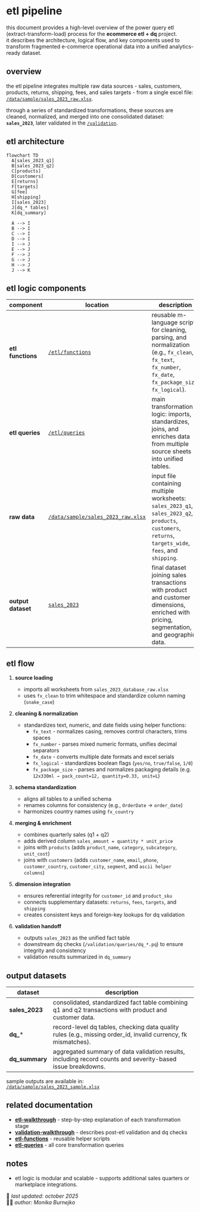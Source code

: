 # etl pipeline
this document provides a high-level overview of the power query etl (extract-transform-load) process for the **ecommerce etl + dq** project.  
it describes the architecture, logical flow, and key components used to transform fragmented e-commerce operational data into a unified analytics-ready dataset.

## overview
the etl pipeline integrates multiple raw data sources - sales, customers, products, returns, shipping, fees, and sales targets - from a single excel file:  
[`/data/sample/sales_2023_raw.xlsx`](../data/sample/sales_2023_raw.xlsx).  

through a series of standardized transformations, these sources are cleaned, normalized, and merged into one consolidated dataset:  
**`sales_2023`**, later validated in the [`/validation`](../validation).

## etl architecture
```mermaid
flowchart TD
  A[sales_2023_q1]
  B[sales_2023_q2]
  C[products]
  D[customers]
  E[returns]
  F[targets]
  G[fee]
  H[shipping]
  I[sales_2023]
  J[dq_* tables]
  K[dq_summary]

  A --> I
  B --> I
  C --> I
  D --> I
  I --> J
  E --> J
  F --> J
  G --> J
  H --> J
  J --> K
```

## etl logic components
| component | location | description |
|------------|-----------|-------------|
| **etl functions** | [`/etl/functions`](./functions) | reusable m-language scripts for cleaning, parsing, and normalization (e.g., `fx_clean`, `fx_text`, `fx_number`, `fx_date`, `fx_package_size`, `fx_logical`). |
| **etl queries** | [`/etl/queries`](./queries) | main transformation logic: imports, standardizes, joins, and enriches data from multiple source sheets into unified tables. |
| **raw data** | [`/data/sample/sales_2023_raw.xlsx`](../data/sample/sales_2023_raw.xlsx) | input file containing multiple worksheets: `sales_2023_q1`, `sales_2023_q2`, `products`, `customers`, `returns`, `targets_wide`, `fees`, and `shipping`. |
| **output dataset** | [`sales_2023`](./queries/sales_2023.pq) | final dataset joining sales transactions with product and customer dimensions, enriched with pricing, segmentation, and geographic data. |

## etl flow
1. **source loading**  
   - imports all worksheets from `sales_2023_database_raw.xlsx`  
   - uses `fx_clean` to trim whitespace and standardize column naming (`snake_case`)

2. **cleaning & normalization**  
   - standardizes text, numeric, and date fields using helper functions:  
     - `fx_text` - normalizes casing, removes control characters, trims spaces  
     - `fx_number` - parses mixed numeric formats, unifies decimal separators  
     - `fx_date` - converts multiple date formats and excel serials  
     - `fx_logical` - standardizes boolean flags (`yes/no`, `true/false`, `1/0`)  
     - `fx_package_size` - parses and normalizes packaging details (e.g. `12x330ml → pack_count=12, quantity=0.33, unit=L`)

3. **schema standardization**  
   - aligns all tables to a unified schema  
   - renames columns for consistency (e.g., `OrderDate` → `order_date`)  
   - harmonizes country names using `fx_country`  

4. **merging & enrichment**  
   - combines quarterly sales (q1 + q2)  
   - adds derived column `sales_amount = quantity * unit_price`  
   - joins with `products` (adds `product_name`, `category`, `subcategory`, `unit_cost`)  
   - joins with `customers` (adds `customer_name`, `email`, `phone`, `customer_country`, `customer_city`, `segment`, and `ascii helper columns`)  

5. **dimension integration**  
   - ensures referential integrity for `customer_id` and `product_sku`  
   - connects supplementary datasets: `returns`, `fees`, `targets`, and `shipping`  
   - creates consistent keys and foreign-key lookups for dq validation  

6. **validation handoff**  
   - outputs `sales_2023` as the unified fact table
   - downstream dq checks (`/validation/queries/dq_*.pq`) to ensure integrity and consistency    
   - validation results summarized in `dq_summary` 

## output datasets
| dataset | description |
|----------|-------------|
| **sales_2023** | consolidated, standardized fact table combining q1 and q2 transactions with product and customer data. |
| **dq_*** | record-level dq tables, checking data quality rules (e.g., missing order_id, invalid currency, fk mismatches). |
| **dq_summary** | aggregated summary of data validation results, including record counts and severity-based issue breakdowns. |

sample outputs are available in:  
[`/data/sample/sales_2023_sample.xlsx`](../data/sample/sales_2023_sample.xlsx)

## related documentation
- [**etl-walkthrough**](./etl-walkthrough.md) - step-by-step explanation of each transformation stage  
- [**validation-walkthrough**](../validation/validation-walkthrough.md) - describes post-etl validation and dq checks  
- [**etl-functions**](./functions) - reusable helper scripts  
- [**etl-queries**](./queries) - all core transformation queries  

## notes
- etl logic is modular and scalable - supports additional sales quarters or marketplace integrations.  

📅 *last updated: october 2025*  
👩‍💻 *author: Monika Burnejko*
